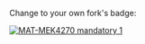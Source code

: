 Change to your own fork's badge:

[![MAT-MEK4270 mandatory 1](https://github.com/emilhaugen/matmek4270-mandatory1/actions/workflows/main.yml/badge.svg)](https://github.com/emilhaugen/matmek4270-mandatory1/actions/workflows/main.yml)
